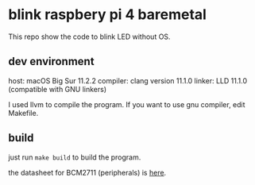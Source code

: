 # blink raspbery pi 4 baremetal
This repo show the code to blink LED without OS.

## dev environment
host: macOS Big Sur 11.2.2
compiler: clang version 11.1.0
linker: LLD 11.1.0 (compatible with GNU linkers)

I used llvm to compile the program. If you want to use gnu compiler, edit Makefile.

## build
just run `make build` to build the program.

the datasheet for BCM2711 (peripherals) is [here](https://datasheets.raspberrypi.org/bcm2711/bcm2711-peripherals.pdf).
